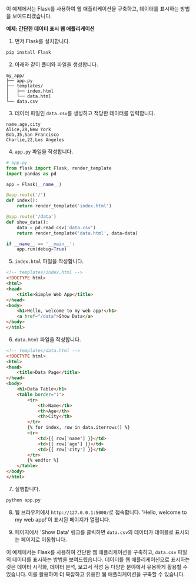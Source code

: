 이 예제에서는 Flask를 사용하여 웹 애플리케이션을 구축하고, 데이터를 표시하는 방법을 보여드리겠습니다.

**예제: 간단한 데이터 표시 웹 애플리케이션**

1. 먼저 Flask를 설치합니다.

```bash
pip install Flask
```

2. 아래와 같이 폴더와 파일을 생성합니다.

```
my_app/
├── app.py
├── templates/
│   ├── index.html
│   └── data.html
└── data.csv
```

3. 데이터 파일인 `data.csv`를 생성하고 적당한 데이터를 입력합니다.

```
name,age,city
Alice,28,New York
Bob,35,San Francisco
Charlie,22,Los Angeles
```

4. `app.py` 파일을 작성합니다.

```python
# app.py
from flask import Flask, render_template
import pandas as pd

app = Flask(__name__)

@app.route('/')
def index():
    return render_template('index.html')

@app.route('/data')
def show_data():
    data = pd.read_csv('data.csv')
    return render_template('data.html', data=data)

if __name__ == '__main__':
    app.run(debug=True)
```

5. `index.html` 파일을 작성합니다.

```html
<!-- templates/index.html -->
<!DOCTYPE html>
<html>
<head>
    <title>Simple Web App</title>
</head>
<body>
    <h1>Hello, welcome to my web app!</h1>
    <a href="/data">Show Data</a>
</body>
</html>
```

6. `data.html` 파일을 작성합니다.

```html
<!-- templates/data.html -->
<!DOCTYPE html>
<html>
<head>
    <title>Data Page</title>
</head>
<body>
    <h1>Data Table</h1>
    <table border="1">
        <tr>
            <th>Name</th>
            <th>Age</th>
            <th>City</th>
        </tr>
        {% for index, row in data.iterrows() %}
        <tr>
            <td>{{ row['name'] }}</td>
            <td>{{ row['age'] }}</td>
            <td>{{ row['city'] }}</td>
        </tr>
        {% endfor %}
    </table>
</body>
</html>
```

7. 실행합니다.

```bash
python app.py
```

8. 웹 브라우저에서 `http://127.0.0.1:5000/`로 접속합니다. 'Hello, welcome to my web app!'이 표시된 페이지가 열립니다.

9. 페이지에서 'Show Data' 링크를 클릭하면 `data.csv`의 데이터가 테이블로 표시되는 페이지로 이동합니다.

이 예제에서는 Flask를 사용하여 간단한 웹 애플리케이션을 구축하고, `data.csv` 파일의 데이터를 표시하는 방법을 보여드렸습니다. 데이터를 웹 애플리케이션으로 표시하는 것은 데이터 시각화, 데이터 분석, 보고서 작성 등 다양한 분야에서 유용하게 활용할 수 있습니다. 이를 활용하여 더 복잡하고 유용한 웹 애플리케이션을 구축할 수 있습니다.